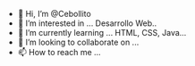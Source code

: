 - 👋 Hi, I’m @Cebollito
- 👀 I’m interested in ... Desarrollo Web..
- 🌱 I’m currently learning ... HTML, CSS, Java...
- 💞️ I’m looking to collaborate on ...
- 📫 How to reach me ...

<!---
Cebollito/Cebollito is a ✨ special ✨ repository because its `README.md` (this file) appears on your GitHub profile.
You can click the Preview link to take a look at your changes.
--->

